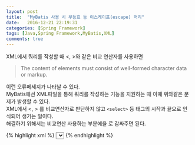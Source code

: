 ```yaml
---
layout: post
title:  "MyBatis 사용 시 부등호 등 이스케이프(escape) 처리"
date:   2016-12-21 22:19:31
categories: [Spring Framework]
tags: [Java,Spring Framework,MyBatis,XML]
comments: true
---
```

XML에서 쿼리를 작성할 때 <, >와 같은 비교 연산자를 사용하면

>The content of elements must consist of well-formed character data or markup.

이런 오류메세지가 나타날 수 있다.   
MyBatis에선 XML파일을 통해 쿼리를 작성하는 기능을 지원하는 때 이때 위와같은 문제가 발생할 수 있다.  
XML에서 <, > 를 비교연산자로 판단하지 않고 `<select>` 등 태그의 시작과 끝으로 인식되어 생기는 일이다.  
해결하기 위해서는 비교연산 사용하는 부분에을 <![CDATA[ ]]> 로 감싸주면 된다.  
<!--more-->
{% highlight xml %}
<select id="selectList">
    SELECT *
      FROM SOME_TABLE
     WHERE <![CDATA[ id > 5 ]]>
</select>
{% endhighlight %}
